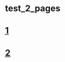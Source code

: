 # test_2_pages
# [1](https://andreycar.github.io/test_2_pages/docs/freelancer/index.html)
# [2](https://andreycar.github.io/test_2_pages/docs/prolinker/index.html)
